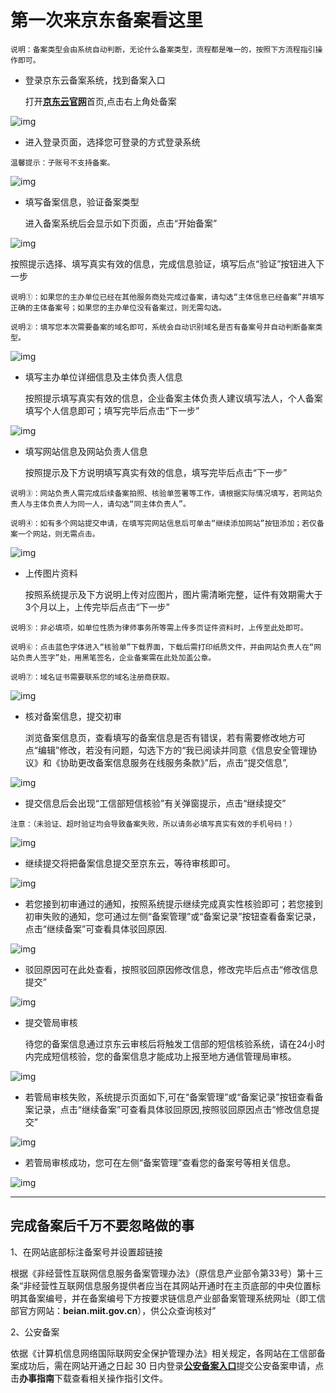 # 第一次来京东备案看这里

```
说明：备案类型会由系统自动判断，无论什么备案类型，流程都是唯一的，按照下方流程指引操作即可。
```

- 登录京东云备案系统，找到备案入口

  打开[**京东云官网**](https://www.jdcloud.com/cn/)首页,点击右上角处备案

![img](../../../../../image/ICP-License-Service/New-beian/1-homepage.png)

- 进入登录页面，选择您可登录的方式登录系统

```
温馨提示：子账号不支持备案。
```

![img](../../../../../image/ICP-License-Service/New-beian/1-homepage.png)

- 填写备案信息，验证备案类型

  进入备案系统后会显示如下页面，点击“开始备案”

![img](../../../../../image/ICP-License-Service/New-beian/4-start.png)

按照提示选择、填写真实有效的信息，完成信息验证，填写后点“验证”按钮进入下一步

```
说明①：如果您的主办单位已经在其他服务商处完成过备案，请勾选“主体信息已经备案”并填写正确的主体备案号；如果您的主办单位没有备案过，则无需勾选。

说明②：填写您本次需要备案的域名即可，系统会自动识别域名是否有备案号并自动判断备案类型。
```

![img](../../../../../image/ICP-License-Service/New-beian/5-have-number.png)

- 填写主办单位详细信息及主体负责人信息

  按照提示填写真实有效的信息，企业备案主体负责人建议填写法人，个人备案填写个人信息即可；填写完毕后点击“下一步”

![img](../../../../../image/ICP-License-Service/New-beian/6-Organizer-information-all.png)

- 填写网站信息及网站负责人信息

  按照提示及下方说明填写真实有效的信息，填写完毕后点击“下一步”
  
```
说明③：网站负责人需完成后续备案拍照、核验单签署等工作，请根据实际情况填写，若网站负责人与主体负责人为同一人，请勾选“同主体负责人”。

说明④：如有多个网站提交申请，在填写完网站信息后可单击“继续添加网站”按钮添加；若仅备案一个网站，则无需点击。
```

![img](../../../../../image/ICP-License-Service/New-beian/7-website-information-all.png)

- 上传图片资料

  按照系统提示及下方说明上传对应图片，图片需清晰完整，证件有效期需大于3个月以上，上传完毕后点击“下一步”

```
说明⑤：非必填项，如单位性质为律师事务所等需上传多页证件资料时，上传至此处即可。

说明⑥：点击蓝色字体进入“核验单”下载界面，下载后需打印纸质文件，并由网站负责人在“网站负责人签字”处，用黑笔签名，企业备案需在此处加盖公章。

说明⑦：域名证书需要联系您的域名注册商获取。
```

![img](../../../../../image/ICP-License-Service/New-beian/8-Upload-photos-all.png)

- 核对备案信息，提交初审

  浏览备案信息页，查看填写的备案信息是否有错误，若有需要修改地方可点“编辑”修改，若没有问题，勾选下方的“我已阅读并同意《信息安全管理协议》和《协助更改备案信息服务在线服务条款》”后，点击“提交信息”,

![img](../../../../../image/ICP-License-Service/New-beian/9-Check.png)

- 提交信息后会出现“工信部短信核验”有关弹窗提示，点击“继续提交” 

```
注意：（未验证、超时验证均会导致备案失败，所以请务必填写真实有效的手机号码！）
```

![img](../../../../../image/ICP-License-Service/New-beian/10-message.png)

- 继续提交将把备案信息提交至京东云，等待审核即可。

![img](../../../../../image/ICP-License-Service/New-beian/11-Submit-for-initial-review.png)

- 若您接到初审通过的通知，按照系统提示继续完成真实性核验即可；若您接到初审失败的通知，您可通过左侧“备案管理”或“备案记录”按钮查看备案记录，点击“继续备案”可查看具体驳回原因.

![img](../../../../../image/ICP-License-Service/New-beian/12-lose.png)

- 驳回原因可在此处查看，按照驳回原因修改信息，修改完毕后点击“修改信息提交”

![img](../../../../../image/ICP-License-Service/New-beian/13-View-rejection-Reasons.png)

- 提交管局审核

  待您的备案信息通过京东云审核后将触发工信部的短信核验系统，请在24小时内完成短信核验，您的备案信息才能成功上报至地方通信管理局审核。

![img](../../../../../image/ICP-License-Service/New-beian/14.png)

- 若管局审核失败，系统提示页面如下,可在“备案管理”或“备案记录”按钮查看备案记录，点击“继续备案”可查看具体驳回原因,按照驳回原因点击“修改信息提交”

![img](../../../../../image/ICP-License-Service/New-beian/15.png)

- 若管局审核成功，您可在左侧“备案管理”查看您的备案号等相关信息。

![img](../../../../../image/ICP-License-Service/New-beian/16.png)

---


## 完成备案后千万不要忽略做的事

1、在网站底部标注备案号并设置超链接

根据《非经营性互联网信息服务备案管理办法》（原信息产业部令第33号）第十三条“非经营性互联网信息服务提供者应当在其网站开通时在主页底部的中央位置标明其备案编号，并在备案编号下方按要求链信息产业部备案管理系统网址（即工信部官方网站：**beian.miit.gov.cn**），供公众查询核对”

2、公安备案

依据《计算机信息网络国际联网安全保护管理办法》相关规定，各网站在工信部备案成功后，需在网站开通之日起 30 日内登录[**公安备案入口**](http://www.beian.gov.cn/portal/index.do)提交公安备案申请，点击**办事指南**下载查看相关操作指引文件。










